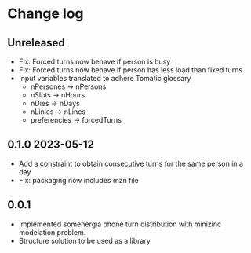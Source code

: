 # Change log

## Unreleased

- Fix: Forced turns now behave if person is busy
- Fix: Forced turns now behave if person has less load than fixed turns
- Input variables translated to adhere Tomatic glossary
    - nPersones -> nPersons
    - nSlots -> nHours
    - nDies -> nDays
    - nLinies -> nLines
    - preferencies -> forcedTurns

## 0.1.0 2023-05-12

- Add a constraint to obtain consecutive turns for the same person in a day
- Fix: packaging now includes mzn file

## 0.0.1

- Implemented somenergia phone turn distribution with minizinc modelation problem.
- Structure solution to be used as a library
